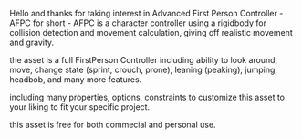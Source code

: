 Hello and thanks for taking interest in Advanced First Person Controller - AFPC for short - AFPC is a character controller using a rigidbody for collision detection and movement calculation, giving off realistic movement and gravity.

the asset is a full FirstPerson Controller including ability to look around, move, change state (sprint, crouch, prone), leaning (peaking), jumping, headbob, and many more features.

including many properties, options, constraints to customize this asset to your liking to fit your specific project.

this asset is free for both commecial and personal use.
